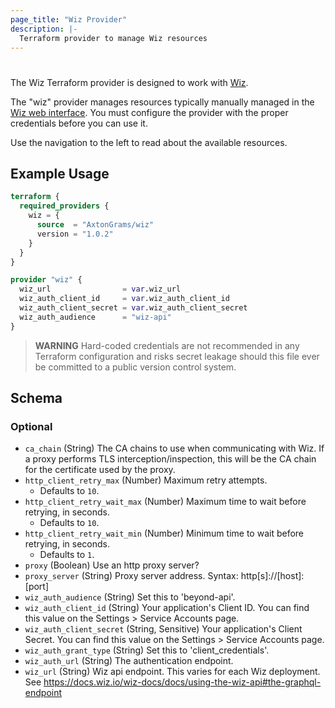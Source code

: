 ```yaml
---
page_title: "Wiz Provider"
description: |-
  Terraform provider to manage Wiz resources
---
```


# 

The Wiz Terraform provider is designed to work with [Wiz](https://app.wiz.io/). 

The "wiz" provider manages resources typically manually managed in the [Wiz web interface](https://app.wiz.io/).  You must configure the provider with the proper credentials before you can use it.

Use the navigation to the left to read about the available resources.

## Example Usage

```terraform
terraform {
  required_providers {
    wiz = {
      source  = "AxtonGrams/wiz"
      version = "1.0.2"
    }
  }
}

provider "wiz" {
  wiz_url                = var.wiz_url
  wiz_auth_client_id     = var.wiz_auth_client_id
  wiz_auth_client_secret = var.wiz_auth_client_secret
  wiz_auth_audience      = "wiz-api"
}
```

> **WARNING** Hard-coded credentials are not recommended in any Terraform configuration and risks secret leakage should this file ever be committed to a public version control system.


<!-- schema generated by tfplugindocs -->
## Schema

### Optional

- `ca_chain` (String) The CA chains to use when communicating with Wiz. If a proxy performs TLS interception/inspection, this will be the CA chain for the certificate used by the proxy.
- `http_client_retry_max` (Number) Maximum retry attempts.
    - Defaults to `10`.
- `http_client_retry_wait_max` (Number) Maximum time to wait before retrying, in seconds.
    - Defaults to `10`.
- `http_client_retry_wait_min` (Number) Minimum time to wait before retrying, in seconds.
    - Defaults to `1`.
- `proxy` (Boolean) Use an http proxy server?
- `proxy_server` (String) Proxy server address.  Syntax: http[s]://[host]:[port]
- `wiz_auth_audience` (String) Set this to 'beyond-api'.
- `wiz_auth_client_id` (String) Your application's Client ID. You can find this value on the Settings > Service Accounts page.
- `wiz_auth_client_secret` (String, Sensitive) Your application's Client Secret. You can find this value on the Settings > Service Accounts page.
- `wiz_auth_grant_type` (String) Set this to 'client_credentials'.
- `wiz_auth_url` (String) The authentication endpoint.
- `wiz_url` (String) Wiz api endpoint.  This varies for each Wiz deployment.  See https://docs.wiz.io/wiz-docs/docs/using-the-wiz-api#the-graphql-endpoint
